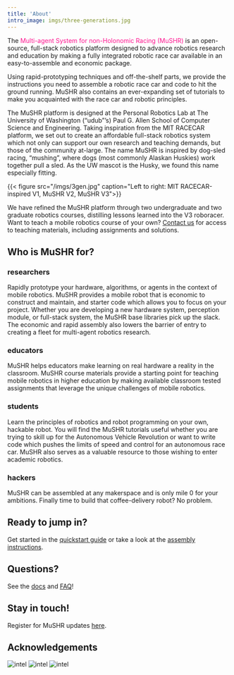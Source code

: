 ```yaml
---
title: 'About'
intro_image: imgs/three-generations.jpg
---
```

The <font color="#FF1690">Multi-agent System for non-Holonomic Racing (MuSHR) </font> is an open-source, full-stack robotics platform designed to advance robotics research and education by making a fully integrated robotic race car available in an easy-to-assemble and economic package.

Using rapid-prototyping techniques and off-the-shelf parts, we provide the instructions you need to assemble a robotic race car and code to hit the ground running. MuSHR also contains an ever-expanding set of tutorials to make you acquainted with the race car and robotic principles. 

The MuSHR platform is designed at the Personal Robotics Lab at The University of Washington (“udub”’s) Paul G. Allen School of Computer Science and Engineering. Taking inspiration from the MIT RACECAR platform, we set out to create an affordable full-stack robotics system which not only can support our own research and teaching demands, but those of the community at-large. The name MuSHR is inspired by dog-sled racing, “mushing”, where dogs (most commonly Alaskan Huskies) work together pull a sled. As the UW mascot is the Husky, we found this name especially fitting.

{{< figure src="/imgs/3gen.jpg" caption="Left to right: MIT RACECAR-inspired V1, MuSHR V2, MuSHR V3">}}

We have refined the MuSHR platform through two undergraduate and two graduate robotics courses, distilling lessons learned into the V3 roboracer. Want to teach a mobile robotics course of your own? [Contact us](/contact/) for access to teaching materials, including assignments and solutions.

## Who is MuSHR for?

### researchers 
Rapidly prototype your hardware, algorithms, or agents in the context of mobile robotics. MuSHR provides a mobile robot that is economic to construct and maintain, and starter code which allows you to focus on your project. Whether you are developing a new hardware system, perception module, or full-stack system, the MuSHR base libraries pick up the slack. The economic and rapid assembly also lowers the barrier of entry to creating a fleet for multi-agent robotics research.

### educators 
MuSHR helps educators make learning on real hardware a reality in the classroom. MuSHR course materials provide a starting point for teaching mobile robotics in higher education by making available classroom tested assignments that leverage the unique challenges of mobile robotics. 

### students 
Learn the principles of robotics and robot programming on your own, hackable robot. You will find the MuSHR tutorials useful whether you are trying to skill up for the Autonomous Vehicle Revolution or want to write code which pushes the limits of speed and control for an autonomous race car. MuSHR also serves as a valuable resource to those wishing to enter academic robotics.

### hackers
MuSHR can be assembled at any makerspace and is only mile 0 for your ambitions. Finally time to build that coffee-delivery robot? No problem. 

## Ready to jump in?

Get started in the [quickstart guide](/tutorials/quickstart) or take a look at the [assembly instructions](https://github.com/prl-mushr/mushr).

## Questions?

See the [docs](/docs) and [FAQ](/tutorials/faq)!

## Stay in touch!

Register for MuSHR updates [here](/).

## Acknowledgements 
![intel](/imgs/intel.png)
![intel](/imgs/hri-us-logo-2018.png)
![intel](/imgs/allen_school.png)

